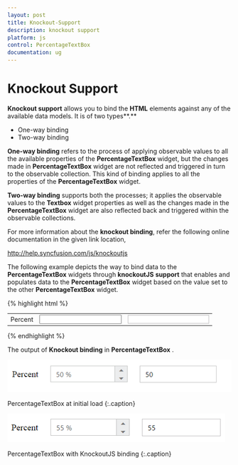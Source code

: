 ```yaml
---
layout: post
title: Knockout-Support
description: knockout support
platform: js
control: PercentageTextBox 
documentation: ug
---
```


# Knockout Support

**Knockout support** allows you to bind the **HTML** elements against any of the available data models. It is of two types**.**

* One-way binding
* Two-way binding

**One-way binding** refers to the process of applying observable values to all the available properties of the **PercentageTextBox** widget, but the changes made in **PercentageTextBox** widget are not reflected and triggered in turn to the observable collection. This kind of binding applies to all the properties of the **PercentageTextBox** widget.

**Two-way binding** supports both the processes; it applies the observable values to the **Textbox** widget properties as well as the changes made in the **PercentageTextBox** widget are also reflected back and triggered within the observable collections. 

For more information about the **knockout binding**, refer the following online documentation in the given link location,

<http://help.syncfusion.com/js/knockoutjs>

The following example depicts the way to bind data to the **PercentageTextBox** widgets through **knockoutJS** **support** that enables and populates data to the **PercentageTextBox** widget based on the value set to the other **PercentageTextBox** widget.

{% highlight html %}

<!DOCTYPE html>
<html xmlns="http://www.w3.org/1999/xhtml">
<head>
    <title></title>
    <!-- Style sheet for default theme (flat azure) -->
    <link href=" http://cdn.syncfusion.com/{{ site.releaseversion }}/js/web/flat-azure/ej.web.all.min.css" rel="stylesheet" />
    <!--scripts-->
    <script src="http://cdn.syncfusion.com/js/assets/external/jquery-1.10.2.min.js"></script>
    <script src="http://cdn.syncfusion.com/js/assets/external/knockout.min.js"></script>
    <script src="http://cdn.syncfusion.com/{{ site.releaseversion }}/js/web/ej.web.all.min.js"></script>
    <script src="http://cdn.syncfusion.com/{{ site.releaseversion }}/js/web/ej.unobtrusive.min.js"></script>
    <script src="http://cdn.syncfusion.com/{{ site.releaseversion }}/js/ej.widget.ko.min.js"></script>
</head>
<body>
    <div id="center">
        <table cellpadding="10">
            <tbody>
                <tr>
                    <td>
                        <label for="percent">Percent</label>
                    </td>
                    <td>
                        <input id="percent" type="text" data-bind="ejPercentageTextbox: { value: pvalue }" />
                    </td>
                    <td>
                        <input type="text" class="e-input" style="border:1px solid #bdbcbd" data-bind="value: pvalue" />
                    </td>
                </tr>
            </tbody>
        </table>
    </div>
    <script type="text/javascript">
        window.viewModel = {
            pvalue: ko.observable(50),
        }
        jQuery(function ($) {
            ko.applyBindings(viewModel);
        });
    </script>
</body>
</html>


{% endhighlight %}





The output of **Knockout binding** in **PercentageTextBox** .



![](/js/PercentageTextBox/Knockout-Support_images/Knockout-Support_img1.png)

PercentageTextBox at initial load
{:.caption}



![](/js/PercentageTextBox/Knockout-Support_images/Knockout-Support_img2.png)

PercentageTextBox with KnockoutJS binding
{:.caption}

